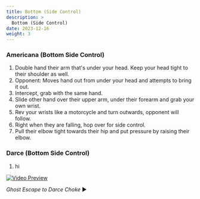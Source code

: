 ```yaml
---
title: Bottom (Side Control)
description: >
  Bottom (Side Control)
date: 2023-12-16
weight: 3
---
```


### Americana (Bottom Side Control)

1. Double hand their arm that's under your head. Keep your head tight to their shoulder as well.
1. Opponent: Moves hand out from under your head and attempts to bring it out.
1. Intercept, grab with the same hand.
1. Slide other hand over their upper arm, under their forearm and grab your own wrist.
1. Rev your wrists like a motorcycle and turn outwards, opponent will follow.
1. Right when they are falling, hop over for side control.
1. Pull their elbow tight towards their hip and put pressure by raising their elbow.

### Darce (Bottom Side Control)

1. hi

[![Video Preview](http://i3.ytimg.com/vi/B9B-lIEof8o/hqdefault.jpg)](https://www.youtube.com/watch?v=B9B-lIEof8o)

*Ghost Escape to Darce Choke* ▶️
